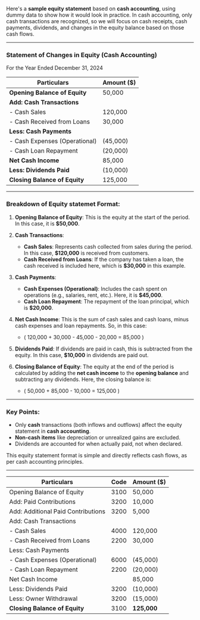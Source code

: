 Here's a **sample equity statement** based on **cash accounting**, using dummy data to show how it would look in practice. In cash accounting, only cash transactions are recognized, so we will focus on cash receipts, cash payments, dividends, and changes in the equity balance based on those cash flows.

---

### **Statement of Changes in Equity (Cash Accounting)**  
For the Year Ended December 31, 2024

| **Particulars**                | **Amount ($)**  |
|---------------------------------|-----------------|
| **Opening Balance of Equity**   | 50,000          |
| **Add: Cash Transactions**      |                 |
| - Cash Sales                    | 120,000         |
| - Cash Received from Loans      | 30,000          |
| **Less: Cash Payments**         |                 |
| - Cash Expenses (Operational)   | (45,000)        |
| - Cash Loan Repayment           | (20,000)        |
| **Net Cash Income**             | 85,000          |
| **Less: Dividends Paid**        | (10,000)        |
| **Closing Balance of Equity**   | 125,000         |

---

### Breakdown of Equity statemet Format:

1. **Opening Balance of Equity**: This is the equity at the start of the period. In this case, it is **$50,000**.

2. **Cash Transactions**:
   - **Cash Sales**: Represents cash collected from sales during the period. In this case, **$120,000** is received from customers.
   - **Cash Received from Loans**: If the company has taken a loan, the cash received is included here, which is **$30,000** in this example.

3. **Cash Payments**:
   - **Cash Expenses (Operational)**: Includes the cash spent on operations (e.g., salaries, rent, etc.). Here, it is **$45,000**.
   - **Cash Loan Repayment**: The repayment of the loan principal, which is **$20,000**.

4. **Net Cash Income**: This is the sum of cash sales and cash loans, minus cash expenses and loan repayments. So, in this case:
   - \( 120,000 + 30,000 - 45,000 - 20,000 = 85,000 \)

5. **Dividends Paid**: If dividends are paid in cash, this is subtracted from the equity. In this case, **$10,000** in dividends are paid out.

6. **Closing Balance of Equity**: The equity at the end of the period is calculated by adding the **net cash income** to the **opening balance** and subtracting any dividends. Here, the closing balance is:
   - \( 50,000 + 85,000 - 10,000 = 125,000 \)

---

### Key Points:
- Only **cash** transactions (both inflows and outflows) affect the equity statement in **cash accounting**.
- **Non-cash items** like depreciation or unrealized gains are excluded.
- Dividends are accounted for when actually paid, not when declared.

This equity statement format is simple and directly reflects cash flows, as per cash accounting principles.



---- ----


| **Particulars**                          | **Code** | **Amount ($)** |
|------------------------------------------|----------|----------------|
| Opening Balance of Equity                | 3100     | 50,000         |
| Add: Paid Contributions                  | 3200     | 10,000         |
| Add: Additional Paid Contributions       | 3200     | 5,000          |
| Add: Cash Transactions                   |          |                |
| - Cash Sales                             | 4000     | 120,000        |
| - Cash Received from Loans               | 2200     | 30,000         |
| Less: Cash Payments                      |          |                |
| - Cash Expenses (Operational)            | 6000     | (45,000)       |
| - Cash Loan Repayment                    | 2200     | (20,000)       |
| Net Cash Income                          |          | 85,000         |
| Less: Dividends Paid                     | 3200     | (10,000)       |
| Less: Owner Withdrawal                   | 3200     | (15,000)       |
| **Closing Balance of Equity**            | 3100     | **125,000**    |
